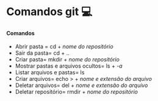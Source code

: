 # Comandos git :computer:

#### Comandos

- Abrir pasta =  cd + *nome do repositório*
- Sair da pasta= cd + ..
- Criar pasta= mkdir + *nome do repositório*
- Mostrar pastas e arquivos ocultos= ls + *-a*
- Listar arquivos e pastas= ls 
- Criar arquivos= echo > + *nome e extensão do arquivo*
- Deletar arquivos= del + *nome e extensão do arquivo*
- Deletar repositório= rmdir + *nome do repositório*
